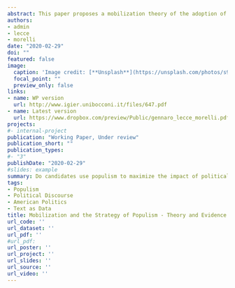 ```yaml
---
abstract: This paper proposes a mobilization theory of the adoption of populist strategies and provides evidence from US elections – the presidential elections in 2016 and the 2018 midterm elections. A populist electoral campaign attracts disillusioned voters but may de-mobilize core partisans. A populist strategy is more tempting for outsiders in districts with low trust in traditional politics (also caused by economic insecurity) and where the election is close.
authors:
- admin
- lecce
- morelli
date: "2020-02-29"
doi: ""
featured: false
image:
  caption: 'Image credit: [**Unsplash**](https://unsplash.com/photos/s9CC2SKySJM)'
  focal_point: ""
  preview_only: false
links:
- name: WP version
  url: http://www.igier.unibocconi.it/files/647.pdf
- name: Latest version
  url: https://www.dropbox.com/preview/Public/gennaro_lecce_morelli.pdf?role=personal
projects:
#- internal-project
publication: "Working Paper, Under review"
publication_short: ""
publication_types:
#- "3"
publishDate: "2020-02-29"
#slides: example
summary: Do candidates use populism to maximize the impact of political campaigns? We show that candidates strategically adapt when campaigning in stiffly competitive districts with high levels of economic insecurity.
tags: 
- Populism
- Political Discourse
- American Politics
- Text as Data
title: Mobilization and the Strategy of Populism - Theory and Evidence from the United States
url_code: ''
url_dataset: ''
url_pdf: ''
#url_pdf: 
url_poster: ''
url_project: ''
url_slides: ''
url_source: ''
url_video: ''
---
```


